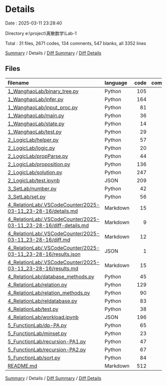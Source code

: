 # Details

Date : 2025-03-11 23:28:40

Directory e:\\project\\离散数学\\Lab-1

Total : 31 files,  2671 codes, 134 comments, 547 blanks, all 3352 lines

[Summary](results.md) / Details / [Diff Summary](diff.md) / [Diff Details](diff-details.md)

## Files
| filename | language | code | comment | blank | total |
| :--- | :--- | ---: | ---: | ---: | ---: |
| [1\_WanghaoLab/binary\_tree.py](/1_WanghaoLab/binary_tree.py) | Python | 105 | 1 | 14 | 120 |
| [1\_WanghaoLab/infer.py](/1_WanghaoLab/infer.py) | Python | 164 | 16 | 10 | 190 |
| [1\_WanghaoLab/input\_proc.py](/1_WanghaoLab/input_proc.py) | Python | 81 | 7 | 15 | 103 |
| [1\_WanghaoLab/main.py](/1_WanghaoLab/main.py) | Python | 36 | 4 | 6 | 46 |
| [1\_WanghaoLab/state.py](/1_WanghaoLab/state.py) | Python | 14 | 0 | 3 | 17 |
| [1\_WanghaoLab/test.py](/1_WanghaoLab/test.py) | Python | 29 | 0 | 5 | 34 |
| [2\_LogicLab/helper.py](/2_LogicLab/helper.py) | Python | 57 | 8 | 15 | 80 |
| [2\_LogicLab/logic.py](/2_LogicLab/logic.py) | Python | 20 | 1 | 7 | 28 |
| [2\_LogicLab/propParse.py](/2_LogicLab/propParse.py) | Python | 44 | 0 | 5 | 49 |
| [2\_LogicLab/proposition.py](/2_LogicLab/proposition.py) | Python | 136 | 0 | 54 | 190 |
| [2\_LogicLab/solution.py](/2_LogicLab/solution.py) | Python | 247 | 34 | 82 | 363 |
| [2\_LogicLab/test.ipynb](/2_LogicLab/test.ipynb) | JSON | 209 | 0 | 1 | 210 |
| [3\_SetLab/number.py](/3_SetLab/number.py) | Python | 42 | 12 | 12 | 66 |
| [3\_SetLab/set.py](/3_SetLab/set.py) | Python | 56 | 0 | 4 | 60 |
| [4\_RelationLab/.VSCodeCounter/2025-03-11\_23-28-16/details.md](/4_RelationLab/.VSCodeCounter/2025-03-11_23-28-16/details.md) | Markdown | 15 | 0 | 6 | 21 |
| [4\_RelationLab/.VSCodeCounter/2025-03-11\_23-28-16/diff-details.md](/4_RelationLab/.VSCodeCounter/2025-03-11_23-28-16/diff-details.md) | Markdown | 9 | 0 | 6 | 15 |
| [4\_RelationLab/.VSCodeCounter/2025-03-11\_23-28-16/diff.md](/4_RelationLab/.VSCodeCounter/2025-03-11_23-28-16/diff.md) | Markdown | 12 | 0 | 7 | 19 |
| [4\_RelationLab/.VSCodeCounter/2025-03-11\_23-28-16/results.json](/4_RelationLab/.VSCodeCounter/2025-03-11_23-28-16/results.json) | JSON | 1 | 0 | 0 | 1 |
| [4\_RelationLab/.VSCodeCounter/2025-03-11\_23-28-16/results.md](/4_RelationLab/.VSCodeCounter/2025-03-11_23-28-16/results.md) | Markdown | 15 | 0 | 7 | 22 |
| [4\_RelationLab/database\_methods.py](/4_RelationLab/database_methods.py) | Python | 45 | 4 | 12 | 61 |
| [4\_RelationLab/relation.py](/4_RelationLab/relation.py) | Python | 129 | 14 | 19 | 162 |
| [4\_RelationLab/relation\_methods.py](/4_RelationLab/relation_methods.py) | Python | 90 | 21 | 18 | 129 |
| [4\_RelationLab/reldatabase.py](/4_RelationLab/reldatabase.py) | Python | 83 | 1 | 19 | 103 |
| [4\_RelationLab/test.py](/4_RelationLab/test.py) | Python | 38 | 0 | 11 | 49 |
| [4\_RelationLab/workload.ipynb](/4_RelationLab/workload.ipynb) | JSON | 196 | 0 | 1 | 197 |
| [5\_FunctionLab/dp-PA.py](/5_FunctionLab/dp-PA.py) | Python | 65 | 7 | 19 | 91 |
| [5\_FunctionLab/minset.py](/5_FunctionLab/minset.py) | Python | 23 | 0 | 3 | 26 |
| [5\_FunctionLab/recursion-PA1.py](/5_FunctionLab/recursion-PA1.py) | Python | 47 | 0 | 10 | 57 |
| [5\_FunctionLab/recursion-PA2.py](/5_FunctionLab/recursion-PA2.py) | Python | 67 | 4 | 13 | 84 |
| [5\_FunctionLab/sort.py](/5_FunctionLab/sort.py) | Python | 84 | 0 | 26 | 110 |
| [README.md](/README.md) | Markdown | 512 | 0 | 137 | 649 |

[Summary](results.md) / Details / [Diff Summary](diff.md) / [Diff Details](diff-details.md)
